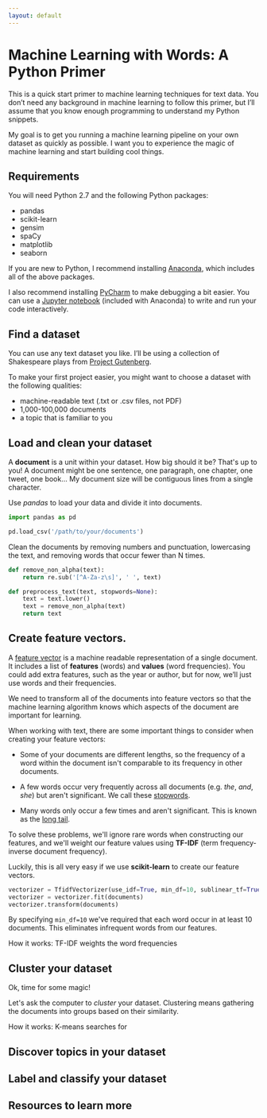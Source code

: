 ```yaml
---
layout: default
---
```


# Machine Learning with Words: A Python Primer

This is a quick start primer to machine learning techniques for text data. You don’t need any background in machine learning to follow this primer, but I’ll assume that you know enough programming to understand my Python snippets.

My goal is to get you running a machine learning pipeline on your own dataset as quickly as possible. I want you to experience the magic of machine learning and start building cool things.

## Requirements

You will need Python 2.7 and the following Python packages:

* pandas
* scikit-learn
* gensim
* spaCy
* matplotlib
* seaborn

If you are new to Python, I recommend installing [Anaconda](https://www.continuum.io/anaconda-overview), which includes all of the above packages.

I also recommend installing [PyCharm](https://www.jetbrains.com/pycharm/) to make debugging a bit easier. You can use a [Jupyter notebook](http://jupyter.org/) (included with Anaconda) to write and run your code interactively.


## Find a dataset

You can use any text dataset you like. I’ll be using a collection of Shakespeare plays from [Project Gutenberg](https://www.gutenberg.org/).

To make your first project easier, you might want to choose a dataset with the following qualities:

* machine-readable text (.txt or .csv files, not PDF)
* 1,000-100,000 documents
* a topic that is familiar to you


## Load and clean your dataset

A **document** is a unit within your dataset. How big should it be? That's up to you! A document might be one sentence, one paragraph, one chapter, one tweet, one book... My document size will be contiguous lines from a single character.

Use _pandas_ to load your data and divide it into documents.

```python
import pandas as pd

pd.load_csv('/path/to/your/documents')
```

Clean the documents by removing numbers and punctuation, lowercasing the text, and removing words that occur fewer than N times.

```python
def remove_non_alpha(text):
    return re.sub('[^A-Za-z\s]', ' ', text)

def preprocess_text(text, stopwords=None):
    text = text.lower()
    text = remove_non_alpha(text)
    return text
```

## Create feature vectors.

A [feature vector](https://en.wikipedia.org/wiki/Feature_vector) is a machine readable representation of a single document. It includes a list of **features** (words) and **values** (word frequencies). You could add extra features, such as the year or author, but for now, we’ll just use words and their frequencies.

We need to transform all of the documents into feature vectors so that the machine learning algorithm knows which aspects of the document are important for learning.

When working with text, there are some important things to consider when creating your feature vectors:

* Some of your documents are different lengths, so the frequency of a word within the document isn't comparable to its frequency in other documents.

* A few words occur very frequently across all documents (e.g. *the*, *and*, *she*) but aren't significant. We call these [stopwords](https://en.wikipedia.org/wiki/Stop_words).

* Many words only occur a few times and aren't significant. This is known as the [long tail](https://en.wikipedia.org/wiki/Long_tail).

To solve these problems, we'll ignore rare words when constructing our features, and we'll weight our feature values using **TF-IDF** (term frequency-inverse document frequency).

Luckily, this is all very easy if we use **scikit-learn** to create our feature vectors.

```python
vectorizer = TfidfVectorizer(use_idf=True, min_df=10, sublinear_tf=True)
vectorizer = vectorizer.fit(documents)
vectorizer.transform(documents)
```

By specifying `min_df=10` we've required that each word occur in at least 10 documents. This eliminates infrequent words from our features.

How it works: TF-IDF weights the word frequencies


## Cluster your dataset

Ok, time for some magic!

Let's ask the computer to _cluster_ your dataset. Clustering means gathering the documents into groups based on their similarity.

How it works: K-means searches for


## Discover topics in your dataset


## Label and classify your dataset


## Resources to learn more


<br>
